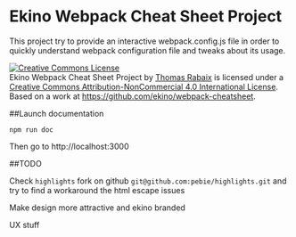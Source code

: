 # Ekino Webpack Cheat Sheet Project

This project try to provide an interactive webpack.config.js file in order to quickly understand
webpack configuration file and tweaks about its usage.

<a rel="license" href="http://creativecommons.org/licenses/by-nc/4.0/"><img alt="Creative Commons License" style="border-width:0" src="https://i.creativecommons.org/l/by-nc/4.0/88x31.png" /></a><br /><span xmlns:dct="http://purl.org/dc/terms/" property="dct:title">Ekino Webpack Cheat Sheet Project</span> by <a xmlns:cc="http://creativecommons.org/ns#" href="http://webpack.ekino.com" property="cc:attributionName" rel="cc:attributionURL">Thomas Rabaix</a> is licensed under a <a rel="license" href="http://creativecommons.org/licenses/by-nc/4.0/">Creative Commons Attribution-NonCommercial 4.0 International License</a>.<br />Based on a work at <a xmlns:dct="http://purl.org/dc/terms/" href="https://github.com/ekino/webpack-cheatsheet" rel="dct:source">https://github.com/ekino/webpack-cheatsheet</a>.

##Launch documentation

`npm run doc`

Then go to http://localhost:3000

##TODO

Check `highlights` fork on github `git@github.com:pebie/highlights.git` and try to find a workaround the html escape issues

Make design more attractive and ekino branded

UX stuff
